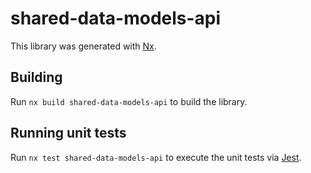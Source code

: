 # shared-data-models-api

This library was generated with [Nx](https://nx.dev).

## Building

Run `nx build shared-data-models-api` to build the library.

## Running unit tests

Run `nx test shared-data-models-api` to execute the unit tests via [Jest](https://jestjs.io).
